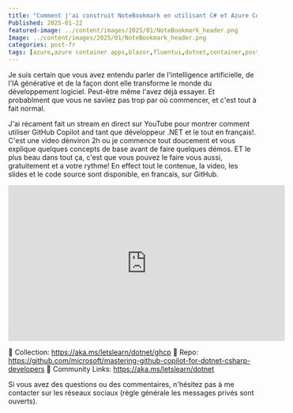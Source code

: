 ```yaml
---
title: "Comment j'ai construit NoteBookmark en utilisant C# et Azure Container App"	 
Published: 2025-01-22
featured-image: ../content/images/2025/01/NoteBookmark_header.png
Image: ../content/images/2025/01/NoteBookmark_header.png
categories: post-fr
tags: [azure,azure container apps,blazor,fluentui,dotnet,container,post,oss]
---
```


Je suis certain que vous avez entendu parler de l'intelligence artificielle, de l'IA générative et de la façon dont elle transforme le monde du développement logiciel. Peut-être même l'avez déjà essayer. Et probablment que vous ne saviiez pas trop par où commencer, et c'est tout à fait normal.

J'ai récament fait un stream en direct sur YouTube pour montrer comment utiliser GitHub Copilot and tant que développeur .NET et le tout en français!. C'est une video dènviron 2h ou je commence tout doucement et vous explique quelques concepts de base avant de faire quelques démos. ET le plus beau dans tout ça, c'est que vous pouvez le faire vous aussi, gratuitement et a votre rythme! En effect tout le contenue, la video, les slides et le code source sont disponible, en francais, sur GitHub.

<iframe width="560" height="315" src="https://www.youtube.com/embed/mmLqyyQAOyI?si=4fSg2xiHIvcCazN5" title="Let's Learn .NET - GitHub Copilot (French)" frameborder="0" allow="accelerometer; autoplay; clipboard-write; encrypted-media; gyroscope; picture-in-picture; web-share" referrerpolicy="strict-origin-when-cross-origin" allowfullscreen></iframe>

🎁 Collection: https://aka.ms/letslearn/dotnet/ghcp
📌 Repo: https://github.com/microsoft/mastering-github-copilot-for-dotnet-csharp-developers
🎥 Community Links: https://aka.ms/letslearn/dotnet

Si vous avez des questions ou des commentaires, n'hésitez pas à me contacter sur les réseaux sociaux (règle générale les messages privés sont ouverts). 